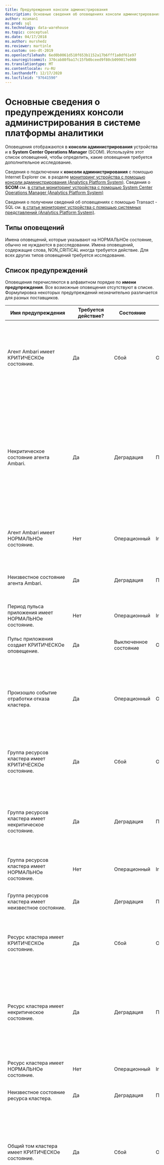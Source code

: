 ```yaml
---
title: Предупреждения консоли администрирования
description: Основные сведения об оповещениях консоли администрирования в системе аналитики платформы (ТД).
author: mzaman1
ms.prod: sql
ms.technology: data-warehouse
ms.topic: conceptual
ms.date: 04/17/2018
ms.author: murshedz
ms.reviewer: martinle
ms.custom: seo-dt-2019
ms.openlocfilehash: 6ed0b0061d510f653b1152a17b6fff1a0df61e97
ms.sourcegitcommit: 370cab80fba17c15fb0bceed9f80cb099017e000
ms.translationtype: MT
ms.contentlocale: ru-RU
ms.lasthandoff: 12/17/2020
ms.locfileid: "97641590"
---
```

# <a name="understanding-admin-console-alerts-in-analytics-platform-system"></a>Основные сведения о предупреждениях консоли администрирования в системе платформы аналитики
Оповещения отображаются в **консоли администрирования** устройства и в **System Center Operations Manager** (SCOM). Используйте этот список оповещений, чтобы определить, какие оповещения требуется дополнительное исследование.  
  
Сведения о подключении к **консоли администрирования** с помощью Internet Explorer см. в разделе [мониторинг устройства с помощью консоли администрирования &#40;Analytics Platform System&#41;](monitor-the-appliance-by-using-the-admin-console.md). Сведения о **SCOM** см. [в статье мониторинг устройства с помощью System Center Operations Manager &#40;Analytics Platform System&#41;](monitor-the-appliance-by-using-system-center-operations-manager.md)  
  
Сведения о получении сведений об оповещениях с помощью Transact \- SQL см. [в статье мониторинг устройства с помощью системных представлений &#40;Analytics Platform System&#41;](monitor-the-appliance-by-using-system-views.md).  
  
## <a name="types-of-alerts"></a>Типы оповещений  
Имена оповещений, которые указывают на НОРМАЛЬНОе состояние, обычно не нуждаются в расследовании. Имена оповещений, содержащие слова, NON_CRITICAL иногда требуется действие. Для всех других типов оповещений требуется исследование.  
  
## <a name="alert-list"></a>Список предупреждений  
Оповещения перечисляются в алфавитном порядке по **имени предупреждения**. Все возможные оповещения отсутствуют в списке. Формулировка некоторых предупреждений незначительно различается для разных поставщиков.  
  
|**Имя предупреждения**|**Требуется действие?**|**Состояние**|**Уровень серьезности**|**Описание**|**Дополнительные сведения**|  
|------------------|------------------------|-------------|----------------|-------------------|------------------------|  
|Агент Ambari имеет КРИТИЧЕСКОе состояние.|Да|Сбой|Ошибка|Сбой ресурса агента Ambari (состояние: 4) или он находится в автономном режиме (состояние: 3). Другие состояния в сети находятся в состоянии ожидания (состояние: 130). Состояние указывается в свойстве "hadoop_service_status" компонента.|Проверьте ресурс кластера на головном узле и узлах данных.|  
|Некритическое состояние агента Ambari.|Да|Деградация|Предупреждение|Этот ресурс агента Ambari находится в некритическом состоянии по одной из следующих причин: параметр-resource находится в унаследованном состоянии (состояние: 0) — ресурс находится в состоянии ожидания (состояние: 128) — ресурс находится в состоянии "ожидание в сети" (состояние: 129) — ресурс выполняет инициализацию (состояние: 1). в свойстве "hadoop_service_status" компонента отображается состояние "ошибка"|Проверьте ресурс кластера на головном узле и узлах данных.|  
|Агент Ambari имеет НОРМАЛЬНОе состояние.|Нет|Операционный|Informational|Агент Ambari работает нормально (состояние: работает). Состояние указывается в свойстве "hadoop_service_status" компонента.||  
|Неизвестное состояние агента Ambari.|Да|Деградация|Предупреждение|Не удалось определить состояние этого ресурса агента Ambari (состояние:-1). Состояние указывается в свойстве "hadoop_service_status" компонента.|Проверьте ресурс кластера на головном узле и узлах данных.|  
|Период пульса приложения имеет НОРМАЛЬНОе состояние.|Нет|Операционный|Informational|Обмен данными с приложением успешно установлен.|Указывает, что компонент ранее передал другое состояние, но с момента возврата в нормальный.|  
|Пульс приложения создает КРИТИЧЕСКОе оповещение.|Да|Выключенное состояние|Ошибка|Не удалось связаться с приложением. Возможно, приложение находится в процессе перезапуска.|Пульс приложения находится в непредвиденном состоянии. Требуется устранение неполадок. Дополнительные сведения см. в журнале событий Windows узла.|  
|Произошло событие отработки отказа кластера.|Да|Операционный|Ошибка|Основной кластерный узел больше не активен, поэтому пассивный узел переносится в качестве основного узла. Ознакомьтесь с журналом событий Windows неисправного узла и проверьте диспетчер отказоустойчивости кластеров виртуальной машины HST01.|Произошла отработка отказа. Требуется устранение неполадок. Проверьте диспетчер отказоустойчивости кластеров на виртуальной машине HST01 и в журнале системных событий узла.|  
|Группа ресурсов кластера имеет КРИТИЧЕСКОе состояние.|Да|Сбой|Ошибка|Эта группа ресурсов кластера завершилась сбоем и может находиться в процессе попытки перезапуска или находится в автономной виртуальной машине HST01.|Состояние группы ресурсов не выполнено и требует устранения неполадок. Проверьте диспетчер отказоустойчивости кластеров виртуальной машины HST01.|  
|Группа ресурсов кластера имеет некритическое состояние.|Да|Деградация|Предупреждение|Эта группа ресурсов кластера находится в режиме "в сети", но находится в некритическом состоянии по одной из следующих причин: Группа ресурсов частично подключена или группа ресурсов находится в состоянии ожидания.|Группа ресурсов находится не полностью в ожидаемом состоянии. Требуется устранение неполадок. Проверьте диспетчер отказоустойчивости кластеров виртуальной машины HST01.|  
|Группа ресурсов кластера имеет НОРМАЛЬНОе состояние.|Нет|Операционный|Informational|Эта группа ресурсов кластера находится в сети|Указывает, что компонент ранее передал другое состояние, но с момента возврата в нормальный.|  
|Группа ресурсов кластера имеет неизвестное состояние.|Да|Деградация|Предупреждение|Эта группа ресурсов кластера находится в неизвестном состоянии.|Системе не удалось получить состояние работоспособности группы ресурсов кластера. Требуется устранение неполадок. Проверьте диспетчер отказоустойчивости кластеров виртуальной машины HST01.|  
|Ресурс кластера имеет КРИТИЧЕСКОе состояние.|Да|Сбой|Ошибка|Произошел сбой этого кластеризованного ресурса, возможно, выполняется попытка перезапуска или находится в автономном режиме.|Ресурс кластера не находится в ожидаемом состоянии. Требуется устранение неполадок. Проверьте диспетчер отказоустойчивости кластеров виртуальной машины HST01.|  
|Ресурс кластера имеет некритическое состояние.|Да|Деградация|Предупреждение|Этот кластерный ресурс находится в некритическом состоянии по одной из следующих причин: ресурс находится в унаследованном состоянии, ресурс находится в состоянии ожидания, ресурс находится в состоянии "ожидание в сети", ресурс находится в состоянии ожидания вне сети или выполняет инициализацию ресурса.|Ресурс кластера не находится в ожидаемом состоянии. Требуется устранение неполадок. Проверьте диспетчер отказоустойчивости кластеров виртуальной машины HST01.|  
|Ресурс кластера имеет НОРМАЛЬНОе состояние.|Нет|Операционный|Informational|Этот кластеризованный ресурс находится в сети.|Указывает, что компонент ранее передал другое состояние, но с момента возврата в нормальный.|  
|Неизвестное состояние ресурса кластера.|Да|Деградация|Предупреждение|Не удалось определить состояние этого кластеризованного ресурса.|Системе не удалось получить состояние работоспособности ресурса кластера. Требуется устранение неполадок. Проверьте диспетчер отказоустойчивости кластеров виртуальной машины HST01.|  
|Общий том кластера имеет КРИТИЧЕСКОе состояние.|Да|Сбой|Ошибка|Ресурс кластеризованного общего тома завершился с ошибкой (состояние: 4) или находится в автономном режиме (состояние: 3). Другие состояния в сети находятся в состоянии ожидания (состояние: 130). Состояние указывается в свойстве "csv_state" компонента.|Проверьте диспетчер отказоустойчивости кластеров виртуальной машины HST01.|  
|Общий том кластера имеет некритическое состояние.|Да|Деградация|Предупреждение|Этот кластеризованный ресурс общего тома находится в некритическом состоянии по одной из следующих причин: ресурс находится в унаследованном состоянии (состояние: 0) — ресурс находится в состоянии ожидания (состояние: 128) — ресурс находится в состоянии "ожидание в сети" (состояние: 129) — ресурс выполняет инициализацию (Status: 1 csv_state).|Проверьте диспетчер отказоустойчивости кластеров виртуальной машины HST01.|  
|Общий том кластера имеет НОРМАЛЬНОе состояние.|Нет|Операционный|Informational|Этот кластеризованный ресурс общего тома находится в сети (состояние: 2). Состояние указывается в свойстве "csv_state" компонента.||  
|Общий том кластера имеет неизвестное состояние.|Да|Деградация|Предупреждение|Не удалось определить состояние этого кластеризованного ресурса общего тома (состояние:-1). Состояние указывается в свойстве "csv_state" компонента.|Проверьте диспетчер отказоустойчивости кластеров виртуальной машины HST01.|  
|Состояние кластера "нормальное"|Нет|Операционный|Informational|Кластер имеет НОРМАЛЬНОе состояние.|Указывает, что компонент ранее передал другое состояние, но с момента возврата в нормальный.|  
|Контроллер имеет КРИТИЧЕСКОе состояние.|Да|Сбой|Ошибка|Диск PERC указывает на наличие критической ошибки, или контроллер был выключен.|У локального контроллера RAID есть критическая ошибка, и его необходимо заменить. Требуется устранение неполадок. Дополнительные сведения см. в журнале событий Windows узла.|  
|Состояние контроллера — некритическое.|Да, если проблема повторяется более 7 часов или повторно выполняется несколько раз на том же узле, который не привязан к ожидаемым перезагрузкам|Деградация|Предупреждение|На диске PERC обнаружена некритическая проблема, которая, вероятно, связана с неисправностью кабеля.|Чаще всего это указывает на цикл повторной зарядки аккумулятора в модуле кэша, поддерживающем питание от аккумулятора RAID-контроллера PowerEdge. Это может быть запланированный тестовый цикл (продолжительность до ~ 7 часов), а также может быть сообщен после перезагрузки или энергопотребления при необходимости перезарядки аккумулятора. Важно. Это также обычно означает, что политика контроллера временно изменилась с сквозной обратной записи на обратную запись до завершения зарядки, что будет влиять на производительность в локальном хранилище (**tempdb**). Дополнительные сведения см. в журнале событий Windows узла.|  
|Контроллер имеет состояние без возможности восстановления.|Да|Сбой|Ошибка|Состояние диска PERC не может быть восстановлено.|Локальный RAID-контроллер не функционирует и перешел в невосстанавливаемое состояние и может потребоваться заменить. Требуется устранение неполадок. Дополнительные сведения см. в журнале событий Windows узла.|  
|Контроллер имеет НОРМАЛЬНОе состояние.|Нет|Операционный|Informational|Диск PERC работает нормально|Указывает, что компонент ранее передал другое состояние, но с момента возврата в нормальный.|  
|Контроллер имеет неизвестное состояние.|Да|Деградация|Предупреждение|Не удалось определить состояние диска PERC.|Системе не удалось получить состояние работоспособности локального RAID-контроллера. Требуется устранение неполадок. Дополнительные сведения см. в журнале событий Windows узла.|  
|КРИТИЧЕСКОе состояние устройства охлаждения.|Да|Сбой|Предупреждение|Устройство охлаждения достигло критического верхнего или нижнего порога|Устройство охлаждения может потребовать замены. Требуется устранение неполадок. Дополнительные сведения см. в журнале событий Windows узла.|  
|Некритическое состояние устройства охлаждения.|Да|Деградация|Предупреждение|Устройство охлаждения достигло некритического верхнего или нижнего порогового значения.|Устройство охлаждения не достигло критического уровня, но находится за пределами ожидаемого верхнего или нижнего диапазона. Дополнительные сведения см. в журнале событий Windows узла.|  
|Неустранимое состояние устройства охлаждения.|Да|Сбой|Предупреждение|Устройство охлаждения достигло не восстанавливаемого верхнего или нижнего порогового значения.|Устройство охлаждения может потребовать замены. Требуется устранение неполадок. Дополнительные сведения см. в журнале событий Windows узла.|  
|Устройство охлаждения имеет НОРМАЛЬНОе состояние.|Нет|Операционный|Informational|Устройство охлаждения работает нормально.|Указывает, что компонент ранее передал другое состояние, но с момента возврата в нормальный.|  
|Неизвестное состояние устройства охлаждения.|Да|Деградация|Предупреждение|Не удалось определить состояние охлаждающего устройства|Системе не удалось получить состояние охлаждающего устройства. Требуется устранение неполадок. Дополнительные сведения см. в журнале событий Windows узла.|  
|Массив дисков имеет КРИТИЧЕСКОе общее состояние.|Да|Сбой|Ошибка|Общее состояние массива дисков очень важно.|Может означать, что дисковый массив больше не активен из-за неисправных дисков или аналогичной проблемы. Требуется устранение неполадок. Дополнительные сведения см. в журнале событий Windows узла.|  
|Массив дисков имеет некритическое общее состояние.|Да|Деградация|Предупреждение|Общее состояние массива дисков указывает на наличие некритического предупреждения, но система по-прежнему работает.|Массив дисков по-прежнему работает, но это может означать сбой диска или аналогичную проблему. Требуется устранение неполадок. Дополнительные сведения см. в журнале событий Windows узла.|  
|Дисковый массив не является ВОССТАНАВЛИВАЕМым общим состоянием.|Да|Сбой|Ошибка|Общее состояние массива дисков не может быть восстановлено.|Массив дисков больше не работает. Требуется устранение неполадок. Дополнительные сведения см. в журнале событий Windows узла.|  
|Дисковый массив имеет НОРМАЛЬНОе общее состояние.|Нет|Операционный|Informational|Общее состояние массива дисков — обычная.|Указывает, что компонент ранее передал другое состояние, но с момента возврата в нормальный.|  
|Неизвестное общее состояние массива дисков.|Да|Деградация|Предупреждение|Не удалось определить общее состояние массива дисков.|Системе не удается получить состояние работоспособности локального массива дисков. Требуется устранение неполадок. Дополнительные сведения см. в журнале событий Windows узла.|  
|Внешний массив хранения данных имеет КРИТИЧЕСКОе состояние.|Да|Сбой|Ошибка|Внешний массив хранения данных указывает на сбой (вендор OperationalStatus: 6, 16)! Состояние поставщика указывается в свойстве "storage_global_status" компонента. Значения: 6 — ошибка, 16 — ошибка поддерживающей сущности.|Ознакомьтесь с журналом событий Windows узла для получения дополнительных сведений или обратитесь к изготовителю устройства.|  
|Внешний массив хранения данных имеет некритическое состояние.|Да|Деградация|Предупреждение|Внешний массив хранения данных сообщил о некритическом предупреждении (вендор OperationalStatus: 3, 4, 5, 11, 14, 15, 17). Состояние поставщика указывается в свойстве "storage_global_status" компонента. Значения: 3-деградация, 4-напряженный, 5-прогнозируемый сбой, 11-дюймовая служба, 14-прерванная, 15-неактивная, 17-завершенная операция.|Ознакомьтесь с журналом событий Windows узла для получения дополнительных сведений или обратитесь к изготовителю устройства.|  
|Состояние внешнего массива хранения данных не подлежит восстановлению.|Да|Сбой|Ошибка|Внешний массив хранения данных указывает, что массив хранения данных не работает и не может быть восстановлен (вендор OperationalStatus: 7). Состояние поставщика указывается в свойстве "storage_global_status" компонента.|Ознакомьтесь с журналом событий Windows узла для получения дополнительных сведений или обратитесь к изготовителю устройства.|  
|Внешний массив хранения данных имеет НОРМАЛЬНОе состояние.|Нет|Операционный|Informational|Внешний массив хранения данных работает нормально (состояние поставщика: ОК). Состояние поставщика указывается в свойстве "storage_global_status" компонента.||  
|Внешний массив хранения данных имеет неизвестное состояние.|Да|Деградация|Предупреждение|Не удалось определить состояние внешнего массива хранения данных на основе состояния поставщика (OperationalStatus вендора: 0, 1, 18). Состояние поставщика указывается в свойстве "storage_global_status" компонента. Значения: 0-неизвестная, 1-другая, 18-режим питания.|Ознакомьтесь с журналом событий Windows узла для получения дополнительных сведений или обратитесь к изготовителю устройства.|  
|Внешний массив хранения данных имеет недостижимое состояние.|Да|Сбой|Ошибка|Внешний массив хранения данных указывает, что массив хранения недоступен (вендор OperationalStatus: 8, 9, 10, 12, 13). Состояние поставщика указывается в свойстве "storage_global_status" компонента. Значения: 8 — запуск, 9 — остановка, 10 — остановлено, 12 — нет контакта, 13 — потеря связи.|Ознакомьтесь с журналом событий Windows узла для получения дополнительных сведений или обратитесь к изготовителю устройства.|  
|Состояние внешнего хранилища — КРИТИЧЕСКОе.|Да|Сбой|Ошибка|Внешнее хранилище указывает на сбой.|Требуется устранение неполадок. Дополнительные сведения см. в журнале событий Windows и в журнале событий устройства хранения.|  
|Состояние внешнего хранилища СНИЖЕНо.|Да|Деградация|Предупреждение|Производительность системы хранения данных снижена. Необходимо проверить состояние температуры или состояние источника питания этой системы хранения.  Кроме того, если боковая панель для системы хранения удаляется, изменения потоков воздуха могут привести к неправильному охлаждению дисков и повлиять на состояние температуры.  Состояние поставщика указывается в свойстве "storage_global_status" компонента.|Ознакомьтесь с журналом событий Windows узла для получения дополнительных сведений или обратитесь к изготовителю устройства.|  
|Состояние внешнего хранилища не является КРИТИЧЕСКИм.|Да, если проблема повторяется более 7 часов или часто приходится на одно устройство чаще, чем каждые 90 дней|Деградация|Предупреждение|Внешнее хранилище сообщило о некритическом предупреждении.|Это событие обычно указывает на одну из двух проблем: сбоев диска/событий перехода или циклов повторной зарядки аккумулятора в модуле кэша, поддерживающем зарезервированный аккумулятор RAID-контроллера. Циклы зарядки обычно планируются каждые 90 дней и могут занять до 7 часов. Важно! в течение этого времени вполне вероятно, что политика кэширования записи на контроллере временно изменилась с сквозной обратной записи, что может повлиять на производительность. Дополнительные сведения см. в журнале событий Windows и в журнале событий устройства хранения.|  
|Внешнее хранилище имеет НОРМАЛЬНОе состояние.|Нет|Операционный|Informational|Внешнее хранилище работает нормально.|Указывает, что компонент ранее передал другое состояние, но с момента возврата в нормальный.|  
|Внешнее хранилище имеет неизвестное состояние.|Да|Деградация|Предупреждение|Не удалось определить состояние внешнего хранилища.|Системе не удалось получить состояние работоспособности внешнего хранилища сервера. Требуется устранение неполадок. Дополнительные сведения см. в журнале событий Windows узла и в журнале событий устройства хранения.|  
|Устройство вентилятора имеет КРИТИЧЕСКОе состояние.|Да|Сбой|Предупреждение|Устройство вентилятора достигло критического верхнего или нижнего порога (состояние поставщика: Критикалуппер или Критикалловер).  Состояние поставщика указывается в свойстве "device_status" компонента.|Ознакомьтесь с журналом событий Windows узла для получения дополнительных сведений или обратитесь к изготовителю устройства.|  
|Некритическое состояние устройства вентиляторов.|Да|Деградация|Предупреждение|Устройство вентиляторов достигло некритического верхнего или нижнего порогового значения (состояние поставщика: Нонкритикалуппер или Нонкритикалловер).  Состояние поставщика указывается в свойстве "device_status" компонента.|Ознакомьтесь с журналом событий Windows узла для получения дополнительных сведений или обратитесь к изготовителю устройства.|  
|Устройство вентилятора имеет невосстанавливаемое состояние.|Да|Сбой|Предупреждение|Устройство вентиляторов достигло неустранимого верхнего или нижнего порогового значения (состояние поставщика: сбой, Нонрековераблеуппер или Нонрековераблеловер). Состояние поставщика указывается в свойстве "device_status" компонента.|Ознакомьтесь с журналом событий Windows узла для получения дополнительных сведений или обратитесь к изготовителю устройства.|  
|Устройство вентилятора имеет НОРМАЛЬНОе состояние.|Нет|Операционный|Informational|Устройство вентиляторов работает нормально (состояние поставщика: ОК). Состояние поставщика указывается в свойстве "device_status" компонента.||  
|Неизвестное состояние устройства вентиляторов.|Да|Деградация|Предупреждение|Не удалось определить состояние устройства вентиляторов (состояние поставщика: другое или неизвестное). Состояние поставщика указывается в свойстве "device_status" компонента.|Ознакомьтесь с журналом событий Windows узла для получения дополнительных сведений или обратитесь к изготовителю устройства.|  
|Контроллер узла Fibre Channel имеет КРИТИЧЕСКОе состояние.|Да|Сбой|Предупреждение|Компонент контроллера узла Fibre Channel обнаруживает одно из следующих условий:-сбой контроллера узла и его необходимо заменить (состояние поставщика: сбой) — хост-контроллер отключен (состояние поставщика: Shutdown) — не удалось установить соединение Fibre Channel (состояние поставщика: Лупфаилед). в свойстве "FC_device_rollup_status" компонента содержится сообщение о состоянии поставщика.|Ознакомьтесь с журналом событий Windows узла для получения дополнительных сведений или обратитесь к изготовителю устройства.  Действие пользователя: Если состояние контроллера — сбой, замените контроллер.|  
|Контроллер узла Fibre Channel имеет некритическое состояние.|Да|Деградация|Предупреждение|Контроллер узла Fibre Channel сообщает одно из следующих условий: — подключение Fibre Channel снижено (состояние поставщика: Лупдеградед) — порт Fibre Channel не подключен, или устройство, к которому оно подключено, отключено (состояние поставщика: Нотконнектед) сообщается в свойстве "FC_device_rollup_status" компонента.|Ознакомьтесь с журналом событий Windows узла для получения дополнительных сведений или обратитесь к изготовителю устройства.|  
|Контроллер узла Fibre Channel имеет НОРМАЛЬНОе состояние.|Нет|Операционный|Informational|Контроллер узла Fibre Channel работает нормально (состояние поставщика: ОК). Состояние поставщика указывается в свойстве "FC_device_rollup_status" компонента.||  
|Неизвестное состояние контроллера узла Fibre Channel.|Да|Деградация|Предупреждение|Не удалось определить состояние контроллера узла Fibre Channel или отсутствует контроллер (состояние поставщика: другое). Состояние поставщика указывается в свойстве "FC_device_rollup_status" компонента.|Ознакомьтесь с журналом событий Windows узла для получения дополнительных сведений или обратитесь к изготовителю устройства.|  
|Служба Hadoop имеет КРИТИЧЕСКОе состояние.|Да|Не работает|Ошибка|Эта служба находится в критическом состоянии и перестала работать (состояние: установлено или остановлено) или находится в состоянии перехода в состояние "остановлено" (состояние: остановка). Состояние указывается в свойстве "hadoop_service_status" компонента.|Дополнительные сведения см. в журналах событий компонентов Windows и PDW для узла.|  
|Состояние службы Hadoop — некритическое.|Да|Деградация|Предупреждение|Эта служба находится в некритическом состоянии по одной из следующих причин:-Service запускается (состояние: запуск) — служба обновляется (состояние: выполняется обновление). состояние сообщается в свойстве "hadoop_service_status" компонента.|Дополнительные сведения см. в журнале событий компонентов Windows и PDW для узла.|  
|Неизвестное состояние службы Hadoop.|Да|Деградация|Предупреждение|Эта служба сообщает, что она находится в неизвестном состоянии. Состояние указывается в свойстве "hadoop_service_status" компонента.|Дополнительные сведения см. в журналах на узле Hadoop, а также в журнале событий компонентов Windows и PDW.|  
|КРИТИЧЕСКОе состояние устройства памяти.|Да|Сбой|Предупреждение|Память сообщает о критической проблеме.|Может потребоваться замена модулей DIMM. Требуется устранение неполадок. Сервер может по-прежнему быть активным с неисправной ПАМЯТЬю, но может повлиять на производительность. Дополнительные сведения см. в журнале событий Windows узла.|  
|Состояние устройства памяти не является КРИТИЧЕСКИм.|Да|Деградация|Предупреждение|Память сообщает о некритической ситуации.|Может указывать на сбой на приближающийся модуль DIMM. Как правило, это означает, что модули DIMM обнаружили ошибки, но еще не пороговое значение, чтобы сделать его критическим или неудачным. Сервер может по-прежнему быть активным с неисправной памятью, но может повлиять на производительность. Для устранения ошибки необходимо очистить журнал оборудования. Дополнительные сведения см. в журнале событий Windows узла.|  
|Состояние устройства памяти не подлежит восстановлению.|Да|Сбой|Предупреждение|Неустранимая проблема с памятью.|Может потребоваться замена модулей DIMM. Требуется устранение неполадок. Сервер может по-прежнему быть активным с неисправной памятью, но может повлиять на производительность. Дополнительные сведения см. в журнале событий Windows узла.|  
|Устройство памяти имеет НОРМАЛЬНОе состояние.|Нет|Операционный|Informational|Память работает нормально|Указывает, что компонент ранее передал другое состояние, но с момента возврата в нормальный.|  
|Неизвестное состояние устройства памяти.|Да|Деградация|Предупреждение|Не удалось определить состояние памяти.|Системе не удается получить состояние работоспособности системной памяти. Может потребоваться замена модулей DIMM. Требуется устранение неполадок. Сервер может по-прежнему быть активным с неисправной ПАМЯТЬю, но может повлиять на производительность. Дополнительные сведения см. в журнале событий Windows узла.|  
|Сетевой адаптер имеет КРИТИЧЕСКОе состояние.|Да|Деградация|Предупреждение|Сетевой адаптер вызывает критическое оповещение по одной из следующих причин: адаптер отключен от сети, адаптер отключен или адаптер находится в состоянии пошлины.|Сетевой адаптер находится в состоянии сбоя и может потребовать замены (что означает замену системной платы). Требуется устранение неполадок. Дополнительные сведения см. в журнале событий Windows узла.|  
|Сетевой адаптер имеет некритическое состояние.|Да|Деградация|Предупреждение|Сетевой адаптер указывает на наличие некритического предупреждения, но продолжает работать, что может привести к ухудшению производительности.|Сетевой адаптер содержит некоторые ошибки, но не находится в критическом состоянии. Так как это может повлиять на устранение неполадок с производительностью. Дополнительные сведения см. в журнале событий Windows узла.|  
|Сетевой адаптер имеет состояние без возможности восстановления.|Да|Сбой|Предупреждение|Сетевой адаптер находится в невосстанавливаемом состоянии из-за потенциальной установки в случае ошибки.|Сетевой адаптер находится в состоянии сбоя и может потребовать замены (что означает замену системной платы). Требуется устранение неполадок. Дополнительные сведения см. в журнале событий Windows узла.|  
|Сетевой адаптер имеет НОРМАЛЬНОе состояние.|Нет|Операционный|Informational|Сетевой адаптер подключен и работает нормально.|Указывает, что компонент ранее передал другое состояние, но с момента возврата в нормальный.|  
|Сетевой адаптер имеет неизвестное состояние.|Да|Деградация|Предупреждение|Не удалось определить состояние сетевого адаптера. Это состояние может быть вызвано одной из следующих причин:-сетевой адаптер работает в режиме энергосбережения: режим ожидания, низкая мощность, предупреждение, неизвестный или цикл электропитания, сетевой адаптер не установлен, устройство сетевого адаптера сообщило о неизвестном состоянии, сетевой адаптер может находиться в состоянии тестирования.|Системе не удалось получить состояние работоспособности сетевого адаптера. Требуется устранение неполадок. Дополнительные сведения см. в журнале событий Windows узла.|  
|Сетевое подключение имеет КРИТИЧЕСКОе состояние.|Да|Деградация|Предупреждение|Сетевое подключение вызывает критическое оповещение по одной из следующих причин: сеть отключена, оборудование отсутствует, оборудование отключено, носитель отключен, не удалось выполнить проверку подлинности, использован недопустимый адрес, учетные данные являются обязательными, но не предоставлены.|Сетевой адаптер находится в критическом состоянии. Дополнительные сведения см. в журнале событий Windows узла.|  
|Сетевое подключение имеет некритическое состояние.|Да|Деградация|Предупреждение|Сеть сообщает о некритическом состоянии. Это состояние может быть вызвано одной из следующих причин: сеть находится в состоянии подключения, сеть отключается, выполняется проверка подлинности сети.|Сетевой адаптер находится в непредвиденном состоянии. Если эта проблема повторяется или происходит несколько раз, необходимо выполнить устранение неполадок. Дополнительные сведения см. в журнале событий Windows узла.|  
|Сетевое подключение имеет НОРМАЛЬНОе состояние.|Нет|Операционный|Informational|Сеть подключена и работает правильно.|Указывает, что компонент ранее передал другое состояние, но с момента возврата в нормальный.|  
|Профиль сетевого подключения находится в ожидаемом профиле.|Нет|Операционный|Informational|Сеть подключена и работает в качестве ожидаемого профиля. Профиль указывается в свойстве "profile_category" компонента. Профиль домена 2, а частный профиль — 1.|Дополнительные сведения см. в описании событий узла в журнале Application and Service Логс\микрософт\виндовс\сторажеспацес-дривер\оператионал.  Состояние работоспособности зеркала может снизиться за счет потери одного диска, поэтому для самого диска может произойти другое предупреждение.|  
|Профиль сетевого подключения отображается в общедоступном профиле.|Да|Деградация|Предупреждение|Сеть сообщает о том, что она находится в общедоступном профиле. Профиль указывается в свойстве "profile_category" компонента. Общий профиль выводится как 0.  Это может вызвать проблемы связи для этого узла.|Ознакомьтесь с журналом событий Windows узла для получения дополнительных сведений или обратитесь к изготовителю устройства.|  
|Узел в кластере имеет КРИТИЧЕСКОе состояние.|Да|Сбой|Ошибка|Кластеризованный узел не работает.|Сервер в кластере не работает. Проверьте диспетчер отказоустойчивости кластеров виртуальной машины HST01.|  
|Узел в кластере имеет некритическое состояние.|Да|Деградация|Предупреждение|Кластерный узел создает некритическое оповещение. Возможно, возникла одна из следующих ситуаций: узел находится в приостановленном состоянии или узел находится в процессе присоединения к кластеру.|Узел находится в непредвиденном состоянии. Требуется устранение неполадок. Проверьте диспетчер отказоустойчивости кластеров виртуальной машины HST01.|  
|Узел в кластере имеет НОРМАЛЬНОе состояние.|Нет|Операционный|Informational|Кластерный узел работает|Указывает, что компонент ранее передал другое состояние, но с момента возврата в нормальный.|  
|Узел в кластере имеет неизвестное состояние.|Да|Деградация|Предупреждение|Кластеризованный узел находится в неизвестном состоянии.|Системе не удалось получить состояние работоспособности узла. Требуется устранение неполадок. Проверьте диспетчер отказоустойчивости кластеров виртуальной машины HST01.|  
|Физический диск имеет КРИТИЧЕСКОе состояние.|Да|Сбой|Ошибка|Состояние диска — критическое (состояние поставщика: 2 — неработоспособность). Состояние указывается в свойстве "phys_disk_status" компонента.  Оперативное состояние, отображаемое в свойстве "phys_disk_oper_status", может предоставить дополнительные сведения о проблеме. Значения оперативного состояния: 0 — оперативное состояние физического диска неизвестно. 2-нормальное 3 — снижение работоспособности 4-напряженный 5-неустранимый сбой 6. Ошибка 7 — устранимая ошибка 8-запуск 9-остановка 10 остановлена 11-in service 12 — нет контакта 13 — потеря связи 15-неактивно 18-0x8004-неисправность носителя 0x8005-Split 0x8006-устаревшие метаданные 0x8007-IO Error 0x8008-поврежденные метаданные.||  
|Состояние физического диска — некритическое.|Да|Деградация|Предупреждение|Состояние диска указывает на наличие некритического предупреждения, но система по-прежнему работает. Состояние указывается в свойстве "phys_disk_status" компонента.  Оперативное состояние, отображаемое в свойстве "phys_disk_oper_status", может предоставить дополнительные сведения о проблеме. Значения оперативного состояния: 0 — оперативное состояние физического диска неизвестно. 2-нормальное 3 — снижение работоспособности 4-напряженный 5-неустранимый сбой 6. Ошибка 7 — устранимая ошибка 8-запуск 9-остановка 10 остановлена 11-in service 12 — нет контакта 13 — потеря связи 15-неактивно 18-0x8004-неисправность носителя 0x8005-Split 0x8006-устаревшие метаданные 0x8007-IO Error 0x8008-поврежденные метаданные.|Дополнительные сведения см. в описании событий узла в журнале Application and Service Логс\микрософт\виндовс\сторажеспацес-дривер\оператионал.  Состояние работоспособности зеркала может снизиться за счет потери одного диска, поэтому для самого диска может произойти другое предупреждение.|  
|Физический диск имеет НОРМАЛЬНОе состояние.|Нет|Операционный|Informational|Состояние диска — обычная. Состояние указывается в свойстве "phys_disk_status" компонента.||  
|Неизвестное состояние физического диска.|Да|Деградация|Предупреждение|Не удалось определить состояние диска (состояние: 5 — неизвестно). Состояние указывается в свойстве "phys_disk_status" компонента.  Оперативное состояние, отображаемое в свойстве "phys_disk_oper_status", может предоставить дополнительные сведения о проблеме. Значения оперативного состояния: 0 — оперативное состояние физического диска неизвестно. 2-нормальное 3 — снижение работоспособности 4-напряженный 5-неустранимый сбой 6. Ошибка 7 — устранимая ошибка 8-запуск 9-остановка 10 остановлена 11-in service 12 — нет контакта 13 — потеря связи 15-неактивно 18-0x8004-неисправность носителя 0x8005-Split 0x8006-устаревшие метаданные 0x8007-IO Error 0x8008-поврежденные метаданные.|Дополнительные сведения см. в описании событий узла в журнале Application and Service Логс\микрософт\виндовс\сторажеспацес-дривер\оператионал.|  
|Источник питания имеет КРИТИЧЕСКОе состояние.|Да|Сбой|Предупреждение|Источник питания указывает на наличие критической ошибки.|Для источника питания может потребоваться замена. Требуется устранение неполадок. Источники питания являются избыточными, поэтому сервер может оставаться активным. Дополнительные сведения см. в журнале событий Windows узла.|  
|Источник питания имеет некритическое состояние.|Да|Операционный|Предупреждение|Источник питания сообщил о некритической проблеме.|Источник питания сообщил о проблеме, но не находится в состоянии сбоя. Это может указывать на приближающийся сбой. Источники питания избыточны, поэтому сбой может не привести к сбою сервера. Возможно, необходимо очистить аппаратную ошибку, чтобы очистить ошибку консоли администрирования. Дополнительные сведения см. в журнале событий Windows узла.|  
|Источник питания имеет неустранимое состояние.|Да|Сбой|Предупреждение|Источник питания находится в невосстанавливаемом состоянии.|Для источника питания может потребоваться замена. Требуется устранение неполадок. Источники питания являются избыточными, поэтому сервер может оставаться активным. Дополнительные сведения см. в журнале событий Windows узла.|  
|Источник питания имеет НОРМАЛЬНОе состояние.|Нет|Операционный|Informational|Источник питания работает нормально.|Указывает, что компонент ранее передал другое состояние, но с момента возврата в нормальный.|  
|Источник питания имеет неизвестное состояние.|Да|Деградация|Предупреждение|Не удалось определить состояние источника питания.|Системе не удалось получить состояние работоспособности источника питания. Источники питания являются избыточными, поэтому сервер может оставаться активным. Требуется устранение неполадок. Дополнительные сведения см. в журнале событий Windows узла.|  
|Устройство процессора имеет КРИТИЧЕСКОе состояние.|Да|Сбой|Предупреждение|ЦП сообщает о критической проблеме.|Может потребоваться замена ЦП. Требуется устранение неполадок. Дополнительные сведения см. в журнале событий Windows узла.|  
|Состояние процессора устройства не КРИТИЧЕСКОе.|Да|Деградация|Предупреждение|ЦП сообщает о некритической ситуации.|ЦП обнаружил ошибку, но еще не находится в состоянии сбоя. Это может свидетельствовать о приближающемся сбое. Дополнительные сведения см. в журнале событий Windows узла.|  
|Состояние процессора устройства не подлежит восстановлению.|Да|Сбой|Предупреждение|ЦП сообщил о неустранимой проблеме.|Аналогично критическому состоянию. Может потребоваться замена ЦП. Требуется устранение неполадок. Дополнительные сведения см. в журнале событий Windows узла.|  
|Устройство процессора имеет НОРМАЛЬНОе состояние.|Нет|Операционный|Informational|ЦП работает нормально.|Указывает, что компонент ранее передал другое состояние, но с момента возврата в нормальный.|  
|Устройство процессора имеет неизвестное состояние.|Да|Деградация|Предупреждение|Не удалось определить состояние ЦП.|Системе не удается получить состояние работоспособности ЦП, и требуется дополнительное исследование. Дополнительные сведения см. в журнале событий Windows узла.|  
|Состояние адаптера шины узла SAS СНИЖЕНо.|Да|Деградация|Предупреждение|Адаптер шины узла SAS сообщает, что общее состояние адаптера шины и все физические диски, управляемые им, снижены (состояние поставщика: снижение работоспособности). Состояние поставщика указывается в свойстве "hba_device_status" компонента.|Ознакомьтесь с журналом событий Windows узла для получения дополнительных сведений или обратитесь к изготовителю устройства.|  
|Сбой при выполнении адаптера шины узла SAS.|Да|Сбой|Предупреждение|Адаптер шины SAS сообщает, что общее состояние адаптера шины находится в состоянии сбоя, включая все физические диски, которыми он управляет. Для этого потребуется замена компонента (состояние поставщика: сбой). Состояние поставщика указывается в свойстве "hba_device_rollup_status" компонента.|Ознакомьтесь с журналом событий Windows узла для получения дополнительных сведений или обратитесь к изготовителю устройства.|  
|Адаптер шины узла SAS имеет НОРМАЛЬНОе состояние.|Нет|Операционный|Informational|Адаптер шины узла SAS работает нормально (состояние поставщика: ОК). Состояние поставщика указывается в свойстве "hba_device_rollup_status" компонента.||  
|Адаптер шины узла SAS имеет неизвестное состояние.|Да|Деградация|Предупреждение|Не удалось определить состояние адаптера шины узла SAS (состояние поставщика: другое). Состояние поставщика указывается в свойстве "hba_device_status" компонента.|Ознакомьтесь с журналом событий Windows узла для получения дополнительных сведений или обратитесь к изготовителю устройства.|  
|SQL Server имеет КРИТИЧЕСКОе состояние.|Да|Неработающая|Ошибка|Эта служба находится в критическом состоянии и прекратила работу (состояние: остановлена) или находится в состоянии перехода в состояние "остановлено" (Status: Стоппендинг).  Состояние указывается в свойстве "sql_server_service_status" компонента.|Дополнительные сведения см. в журнале событий Windows узла.|  
|SQL Server имеет НОРМАЛЬНОе состояние.|Нет|Операционный|Informational|Эта служба работает нормально (состояние: работает). Состояние указывается в свойстве "sql_server_service_status" компонента.||  
|Вентилятор корпуса хранилища имеет состояние пониженной функциональности.|Да|Деградация|Предупреждение|Вентилятор корпуса хранилища сообщает о снижении уровня работоспособности (состояние поставщика: 10, 15). Состояние поставщика указывается в свойстве "storage_fan_status" компонента.|Ознакомьтесь с журналом событий Windows узла для получения дополнительных сведений или обратитесь к изготовителю устройства.|  
|Вентилятор корпуса хранилища имеет неисправное состояние.|Да|Сбой|Предупреждение|Вентилятор корпуса хранилища сообщает о том, что он находится в состоянии сбоя. Для этого потребуется замена компонента (состояние поставщика: 20, 25). Состояние поставщика указывается в свойстве "storage_fan_status" компонента.|Ознакомьтесь с журналом событий Windows узла для получения дополнительных сведений или обратитесь к изготовителю устройства.|  
|Вентилятор корпуса хранилища имеет неустранимое состояние.|Да|Сбой|Предупреждение|Вентилятор корпуса хранилища сообщает, что вентилятор находится в невосстанавливаемом состоянии. Для этого потребуется замена компонента (состояние поставщика: 30). Состояние поставщика указывается в свойстве "storage_fan_status" компонента.|Ознакомьтесь с журналом событий Windows узла для получения дополнительных сведений или обратитесь к изготовителю устройства.|  
|Неизвестный статус вентилятора корпуса хранилища.|Да|Деградация|Ошибка|Не удалось определить состояние вентилятора отсека хранения (состояние поставщика: 0 — неизвестно). Состояние поставщика указывается в свойстве "storage_fan_status" компонента.|Ознакомьтесь с журналом событий Windows узла для получения дополнительных сведений или обратитесь к изготовителю устройства.|  
|Вентилятор корпуса хранилища имеет НОРМАЛЬНОе состояние.|Нет|Операционный|Informational|Вентилятор корпуса хранилища работает нормально (состояние поставщика: 5). Состояние поставщика указывается в свойстве "storage_fan_status" компонента.||  
|Состояние источника питания для корпуса хранилища СНИЖЕНо.|Да|Деградация|Предупреждение|Источник питания для корпуса хранилища сообщает, что этот источник питания снижен (состояние поставщика: 10, 15). Состояние поставщика указывается в свойстве "storage_power_status" компонента.|Ознакомьтесь с журналом событий Windows узла для получения дополнительных сведений или обратитесь к изготовителю устройства.|  
|Состояние источника питания для корпуса хранилища — FAILed.|Да|Сбой|Ошибка|Источник питания для корпуса хранилища сообщает, что этот источник питания находится в состоянии сбоя. Для этого потребуется замена или восстановление компонента на устройстве (состояние поставщика: 20, 25). Состояние поставщика указывается в свойстве "storage_power_status" компонента.|Ознакомьтесь с журналом событий Windows узла для получения дополнительных сведений или обратитесь к изготовителю устройства.|  
|Состояние источника питания для корпуса хранилища не является ВОССТАНАВЛИВАЕМым.|Да|Сбой|Ошибка|Источник питания для корпуса хранилища сообщает, что этот источник питания находится в невосстанавливаемом состоянии. Для этого потребуется замена компонента (состояние поставщика: 30). Состояние поставщика указывается в свойстве "storage_power_status" компонента.|Ознакомьтесь с журналом событий Windows узла для получения дополнительных сведений или обратитесь к изготовителю устройства.|  
|Неизвестное состояние источника питания для корпуса хранилища.|Да|Деградация|Предупреждение|Не удалось определить состояние источника питания отсека хранения (состояние поставщика: 0). Состояние поставщика указывается в свойстве "storage_power_status" компонента.|Ознакомьтесь с журналом событий Windows узла для получения дополнительных сведений или обратитесь к изготовителю устройства.|  
|Источник питания в корпусе хранилища имеет НОРМАЛЬНОе состояние.|Нет|Операционный|Informational|Источник питания для корпуса хранилища работает нормально (состояние поставщика: 5). Состояние поставщика указывается в свойстве "storage_power_status" компонента.||  
|Пул носителей имеет КРИТИЧЕСКОе состояние.|Да|Сбой||Пул носителей имеет состояние критическое (состояние поставщика: 2 — неработоспособность). Состояние указывается в свойстве "storage_pool_status" компонента.  Оперативное состояние, отображаемое в свойстве "storage_pool_oper_status", может предоставить дополнительные сведения о проблеме.|Дополнительные сведения см. в описании событий узла в журнале Application and Service Логс\микрософт\виндовс\сторажеспацес-дривер\оператионал.  Состояние работоспособности зеркала может снизиться за счет потери одного диска, поэтому для самого диска может произойти другое предупреждение.|  
|Пул носителей имеет некритическое состояние.|Да|Деградация||Состояние пула носителей указывает на наличие некритического предупреждения, но система по-прежнему работает (состояние: 1-предупреждение). Состояние указывается в свойстве "storage_pool_status" компонента.  Оперативное состояние, отображаемое в свойстве "storage_pool_oper_status", может предоставить дополнительные сведения о проблеме.|Дополнительные сведения см. в описании событий узла в журнале "Application and Service Логс\микрософт\виндовс\сторажеспацес-дривер\оператионал".  Состояние работоспособности зеркала может снизиться за счет потери одного диска, поэтому для самого диска может произойти другое предупреждение.|  
|Пул носителей имеет НОРМАЛЬНОе состояние.|Нет|Операционный||Пул носителей находится в нормальном состоянии (состояние: 0-работоспособное). Состояние указывается в свойстве "storage_pool_status" компонента.||  
|Неизвестное состояние пула носителей.|Необязательно|Операционный||Состояние пула носителей в этом узле неизвестно (состояние: 5 — неизвестно). Состояние указывается в свойстве "storage_pool_status" компонента.  Оперативное состояние, отображаемое в свойстве "storage_pool_oper_status", может предоставить дополнительные сведения о проблеме.  Обычно это происходит, когда узел, который запрашивает состояние пула носителей, не является владельцем пула носителей.|Дополнительные сведения см. в описании событий узла в журнале Application and Service Логс\микрософт\виндовс\сторажеспацес-дривер\оператионал.|  
|Состояние температуры — КРИТИЧЕСКОе.|Да|Сбой|Ошибка|Температура достигла критического верхнего или нижнего порога.|Температура слишком высока или слишком мала. Продолжение в этом состоянии может повредить или радикально сократить время существования оборудования. Требуется устранение неполадок. Дополнительные сведения см. в журнале событий Windows узла.|  
|Состояние температуры не является КРИТИЧЕСКИм.|Необязательно|Деградация|Предупреждение|Температура достигла некритического верхнего или нижнего порога|Температура, сообщаемая сервером, находится на более высоком или низком уровне, но не достигла порогового значения для критического состояния. Температуры за пределами порогового значения сокращают время жизни оборудования. Что может повлиять на температуру — Рабочая нагрузка, температура и воздушный поток центра обработки данных, беспроводное подключение к серверу и т. д. Дополнительные сведения см. в журнале событий Windows узла.|  
|Состояние температуры не может быть восстановлено.|Да|Сбой|Предупреждение|Температура находится в невосстанавливаемом состоянии.|Датчик температуры обнаружил ошибку, которая не может быть восстановлена. Это может быть проблемой с температурой или самим модулем температуры. Дополнительные сведения см. в журнале событий Windows узла.|  
|Состояние температуры — обычная.|Нет|Операционный|Informational|Нормальная температура|Указывает, что компонент ранее передал другое состояние, но с момента возврата в нормальный.|  
|Состояние температуры неизвестно.|Да|Деградация|Предупреждение|Не удалось определить состояние температуры.|Системе не удалось получить температуру сервера. Требуется устранение неполадок. Дополнительные сведения см. в журнале событий Windows узла.|  
|Виртуальный диск имеет КРИТИЧЕСКОе состояние.|Да|Сбой|Ошибка|Состояние виртуального диска дисковых пространств — критическое (состояние поставщика: 2 — неработоспособность). Состояние указывается в свойстве "virtual_disk_status" компонента.  Оперативное состояние, отображаемое в свойстве "virtual_disk_oper_status", может предоставить дополнительные сведения о проблеме.|Дополнительные сведения см. в описании событий узла в журнале Application and Service Логс\микрософт\виндовс\сторажеспацес-дривер\оператионал.  Состояние работоспособности зеркала может снизиться за счет потери одного диска, поэтому для самого диска может произойти другое предупреждение.|  
|Состояние виртуального диска не КРИТИЧЕСКОе.|Да|Деградация|Предупреждение|Состояние виртуального диска дисковых пространств указывает на наличие некритического предупреждения, но система по-прежнему работает (состояние: 1-предупреждение). Состояние указывается в свойстве "virtual_disk_status" компонента.  Оперативное состояние, отображаемое в свойстве "virtual_disk_oper_status", может предоставить дополнительные сведения о проблеме.  Если виртуальный диск перемещен на другой узел, просмотрите состояние компонентов общего тома кластера и переместите диски обратно на ожидаемый владелец, обозначенный номером после N в имени, например. N01D01 принадлежит HSA01.|Дополнительные сведения см. в описании событий узла в журнале Application and Service Логс\микрософт\виндовс\сторажеспацес-дривер\оператионал.  Состояние работоспособности зеркала может снизиться за счет потери одного диска, поэтому для самого диска может произойти другое предупреждение.|  
|Виртуальный диск имеет НОРМАЛЬНОе состояние.|Нет|Операционный|Informational|Состояние виртуального диска дисковых пространств — обычная (состояние: 0 — работоспособное). Состояние указывается в свойстве "virtual_disk_status" компонента.||  
|Неизвестное состояние виртуального диска.|Да|Операционный|Предупреждение|Не удалось определить состояние виртуального диска дисковых пространств (состояние: 5 — неизвестно). Состояние указывается в свойстве "virtual_disk_status" компонента.  Оперативное состояние, отображаемое в свойстве "virtual_disk_oper_status", может предоставить дополнительные сведения о проблеме.  Если виртуальный диск перемещен на другой узел, просмотрите состояние компонентов общего тома кластера и переместите диски обратно на ожидаемый владелец, обозначенный номером после N в имени, например. N01D01 принадлежит HSA01.|Дополнительные сведения см. в описании событий узла в журнале Application and Service Логс\микрософт\виндовс\сторажеспацес-дривер\оператионал.|  
|Состояние свободного места тома — КРИТИЧЕСКОе.|Да|Деградация|Ошибка|Объем свободного места на томе критически низкий. Объем используемого места на диске превышает 90% от общей емкости. Очистите ненужные файлы и данные, чтобы обеспечить нормальную работу устройства.|Консоль администрирования сообщает о выделенном пространстве, а не обязательно используемом пространстве. Вы можете использовать DBCC PDW_SHOWSPACEUSED, чтобы исследовать используемые и выделенные пространства. Можно также использовать DBCC SHRINKLOG <!--ОТСУТСТВУЮЩИе ссылки [DBCC SHRINKLOG &#40;SQL Server PDW&#41;](../t-sql/statements/alter-database-transact-sql.md) для сжатия баз данных.|  
|Состояние свободного места тома не является КРИТИЧЕСКИм.|Необязательно|Операционный|Предупреждение|Объем используемого места на диске составляет от 70% до 90%. Проверьте место на диске, используемое на этом томе, и очистите ненужные файлы и данные, чтобы обеспечить нормальную работу устройства.|Консоль администрирования сообщает о выделенном пространстве, а не обязательно используемом пространстве. Вы можете использовать [DBCC PDW_SHOWSPACEUSED](../t-sql/statements/alter-database-transact-sql.md) , чтобы исследовать используемые и выделенные пространства. Можно также использовать DBCC SHRINKLOG <!--ОТСУТСТВУЮЩИе ссылки [DBCC SHRINKLOG &#40;SQL Server PDW&#41;](../t-sql/statements/alter-database-transact-sql.md) для сжатия баз данных.|  
|Состояние свободного места тома — НОРМАЛЬНОе.|Нет|Операционный|Informational|На этом томе достаточно свободного дискового пространства. Текущий объем дискового пространства ниже 70%.|Указывает, что компонент ранее передал другое состояние, но с момента возврата в нормальный.|  
  
<!-- MISSING LINKS ## See Also  
[Error Messages &#40;SQL Server PDW&#41;](../sqlpdw/error-messages-sql-server-pdw.md)  -->
